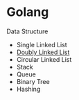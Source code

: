 Golang
============================

Data Structure
* Single Linked List
* [Doubly Linked List](https://github.com/agung96tm/golearn-jobseeker/blob/main/000-data-structures/001-doubly-linked-list/README.md)
* Circular Linked List
* Stack
* Queue
* Binary Tree
* Hashing